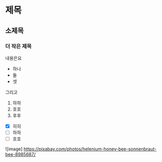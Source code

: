 # 제목
## 소제목
### 더 작은 제목

내용은요
- 하나
- 둘
- 셋

그리고
1. 하하
2. 호호
3. 후후

- [x] 히히
- [ ] 하하
- [ ] 호호

![image] https://pixabay.com/photos/helenium-honey-bee-sonnenbraut-bee-8985687/
